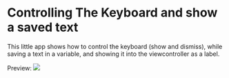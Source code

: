 # Controlling The Keyboard and show a saved text
This little app shows how to control the keyboard (show and dismiss), while saving a text in a variable, and showing it into
the viewcontroller as a label.

Preview:
![](https://media.giphy.com/media/xUPGcsvUUD9I8E5jk4/giphy.gif)

